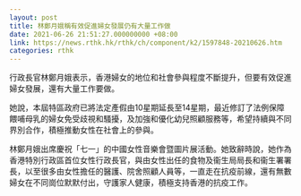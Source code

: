 ```yaml
---
layout: post
title: 林鄭月娥稱有效促進婦女發展仍有大量工作做
date: 2021-06-26 21:51:27.000000000 +08:00
link: https://news.rthk.hk/rthk/ch/component/k2/1597848-20210626.htm
categories: rthk
---
```


行政長官林鄭月娥表示，香港婦女的地位和社會參與程度不斷提升，但要有效促進婦女發展，還有大量工作要做。

她說，本屆特區政府已將法定產假由10星期延長至14星期，最近修訂了法例保障餵哺母乳的婦女免受歧視和騷擾，及加強和優化幼兒照顧服務等，希望持續與不同界別合作，積極推動女性在社會上的參與。

林鄭月娥出席慶祝「七一」的中國女性音樂會暨圖片展活動。她致辭時說，她作為香港特別行政區首位女性行政長官，與由女性出任的食物及衞生局局長和衞生署署長，以至很多由女性擔任的醫護、院舍照顧人員等，一直走在抗疫前線，還有無數婦女在不同崗位默默付出，守護家人健康，積極支持香港的抗疫工作。
　　
